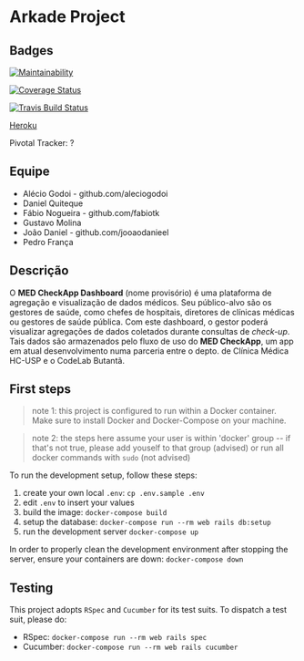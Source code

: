 # Arkade Project

## Badges

[![Maintainability](https://api.codeclimate.com/v1/badges/4e347874f6423c0eb360/maintainability)](https://codeclimate.com/github/Arkade-Team/Arkade/maintainability)

<!--[![Test Coverage](https://api.codeclimate.com/v1/badges/4e347874f6423c0eb360/test_coverage)](https://codeclimate.com/github/Arkade-Team/Arkade/test_coverage)-->

[![Coverage Status](https://coveralls.io/repos/github/Arkade-Team/Arkade/badge.svg?branch=master)](https://coveralls.io/github/Arkade-Team/Arkade?branch=master)

[![Travis Build Status](https://travis-ci.org/Arkade-Team/Arkade.svg?branch=master)](https://travis-ci.org/Arkade-Team/Arkade)

[Heroku](https://protected-mesa-87501.herokuapp.com)

Pivotal Tracker: ?

## Equipe

- Alécio Godoi - github.com/aleciogodoi
- Daniel Quiteque
- Fábio Nogueira - github.com/fabiotk
- Gustavo Molina
- João Daniel - github.com/jooaodanieel
- Pedro França

## Descrição

O **MED CheckApp Dashboard** (nome provisório) é uma plataforma de agregação e visualização de dados médicos. Seu público-alvo são os gestores de saúde, como chefes de hospitais, diretores de clínicas médicas ou gestores de saúde pública. Com este dashboard, o gestor poderá visualizar agregações de dados coletados durante consultas de _check-up_. Tais dados são armazenados pelo fluxo de uso do **MED CheckApp**, um app em atual desenvolvimento numa parceria entre o depto. de Clínica Médica HC-USP e o CodeLab Butantã.

## First steps

> note 1: this project is configured to run within a Docker container. Make sure to install Docker and Docker-Compose on your machine.

> note 2: the steps here assume your user is within 'docker' group -- if that's not true, please add youself to that group (advised) or run all docker commands with `sudo` (not advised)

To run the development setup, follow these steps:

1. create your own local `.env`: `cp .env.sample .env`
2. edit `.env` to insert your values
3. build the image: `docker-compose build`
4. setup the database: `docker-compose run --rm web rails db:setup`
5. run the development server `docker-compose up`

In order to properly clean the development environment after stopping the server, ensure your containers are down: `docker-compose down`

## Testing

This project adopts `RSpec` and `Cucumber` for its test suits. To dispatch a test suit, please do:

- RSpec: `docker-compose run --rm web rails spec`
- Cucumber: `docker-compose run --rm web rails cucumber`
